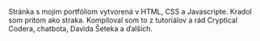 Stránka s mojim portfóliom vytvorená v HTML, CSS a Javascripte. Kradol som pritom ako straka. Kompiloval som to z tutoriálov a rád Cryptical Codera, chatbota, Davida Šeteka a ďalších.  
